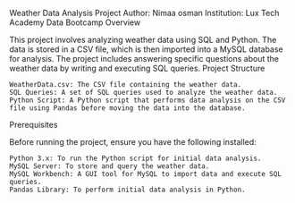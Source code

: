 Weather Data Analysis Project
Author: Nimaa osman
Institution: Lux Tech Academy Data Bootcamp
Overview

This project involves analyzing weather data using SQL and Python. The data is stored in a CSV file, which is then imported into a MySQL database for analysis. The project includes answering specific questions about the weather data by writing and executing SQL queries.
Project Structure

    WeatherData.csv: The CSV file containing the weather data.
    SQL Queries: A set of SQL queries used to analyze the weather data.
    Python Script: A Python script that performs data analysis on the CSV file using Pandas before moving the data into the database.

Prerequisites

Before running the project, ensure you have the following installed:

    Python 3.x: To run the Python script for initial data analysis.
    MySQL Server: To store and query the weather data.
    MySQL Workbench: A GUI tool for MySQL to import data and execute SQL queries.
    Pandas Library: To perform initial data analysis in Python.

